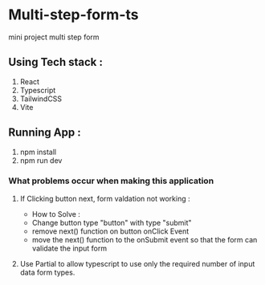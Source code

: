 # Multi-step-form-ts

mini project multi step form

## Using Tech stack :

1. React
2. Typescript
3. TailwindCSS
4. Vite

## Running App :

1. npm install
2. npm run dev

### What problems occur when making this application

1. If Clicking button next, form valdation not working :

   - How to Solve :
   - Change button type "button" with type "submit"
   - remove next() function on button onClick Event
   - move the next() function to the onSubmit event so that the form can validate the input form

2. Use Partial to allow typescript to use only the required number of input data form types.
